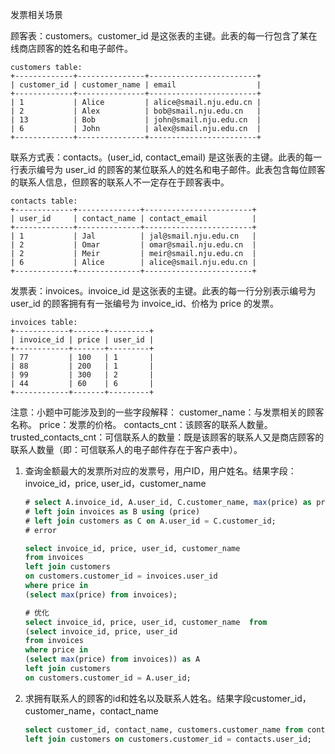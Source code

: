 发票相关场景

顾客表：customers。customer_id 是这张表的主键。此表的每一行包含了某在线商店顾客的姓名和电子邮件。

```
customers table:
+-------------+---------------+------------------------+
| customer_id | customer_name | email                  |
+-------------+---------------+------------------------+
| 1           | Alice         | alice@smail.nju.edu.cn |
| 2           | Alex          | bob@smail.nju.edu.cn   |
| 13          | Bob           | john@smail.nju.edu.cn  |
| 6           | John          | alex@smail.nju.edu.cn  |
+-------------+---------------+------------------------+
```

联系方式表：contacts。(user_id, contact_email) 是这张表的主键。此表的每一行表示编号为 user_id 的顾客的某位联系人的姓名和电子邮件。此表包含每位顾客的联系人信息，但顾客的联系人不一定存在于顾客表中。

```
contacts table:
+-------------+--------------+------------------------+
| user_id     | contact_name | contact_email          |
+-------------+--------------+------------------------+
| 1           | Jal          | jal@smail.nju.edu.cn   |
| 2           | Omar         | omar@smail.nju.edu.cn  |
| 2           | Meir         | meir@smail.nju.edu.cn  |
| 6           | Alice        | alice@smail.nju.edu.cn |
+-------------+--------------+------------------------+
```

发票表：invoices。invoice_id 是这张表的主键。此表的每一行分别表示编号为 user_id 的顾客拥有有一张编号为 invoice_id、价格为 price 的发票。

```
invoices table:
+------------+-------+---------+
| invoice_id | price | user_id |
+------------+-------+---------+
| 77         | 100   | 1       |
| 88         | 200   | 1       |
| 99         | 300   | 2       |
| 44         | 60    | 6       |
+------------+-------+---------+
```

注意：小题中可能涉及到的一些字段解释： customer_name：与发票相关的顾客名称。 price：发票的价格。 contacts_cnt：该顾客的联系人数量。 trusted_contacts_cnt：可信联系人的数量：既是该顾客的联系人又是商店顾客的联系人数量（即：可信联系人的电子邮件存在于客户表中）。

1. 查询金额最大的发票所对应的发票号，用户ID，用户姓名。结果字段：invoice_id，price, user_id，customer_name

    ```sql
    # select A.invoice_id, A.user_id, C.customer_name, max(price) as price from invoices as A
    # left join invoices as B using (price)
    # left join customers as C on A.user_id = C.customer_id;
    # error
    
    select invoice_id, price, user_id, customer_name 
    from invoices
    left join customers
    on customers.customer_id = invoices.user_id
    where price in
    (select max(price) from invoices);
    
    # 优化
    select invoice_id, price, user_id, customer_name  from 
    (select invoice_id, price, user_id 
    from invoices
    where price in
    (select max(price) from invoices)) as A
    left join customers
    on customers.customer_id = A.user_id;
    ```

2. 求拥有联系人的顾客的id和姓名以及联系人姓名。结果字段customer_id，customer_name，contact_name

    ```sql
    select customer_id, contact_name, customers.customer_name from contacts
    left join customers on customers.customer_id = contacts.user_id;
    ```
